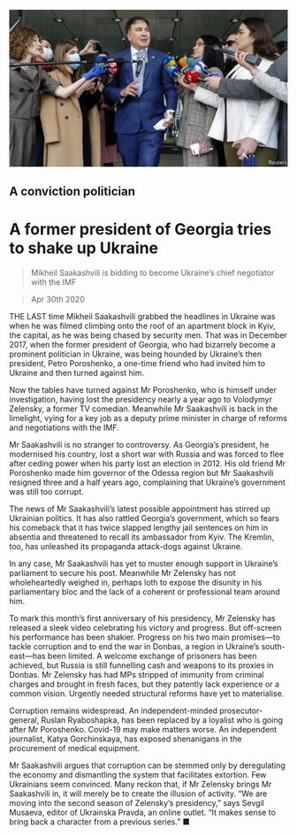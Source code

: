![](./images/20200502_EUP502.jpg)

## A conviction politician

# A former president of Georgia tries to shake up Ukraine

> Mikheil Saakashvili is bidding to become Ukraine’s chief negotiator with the IMF

> Apr 30th 2020

THE LAST time Mikheil Saakashvili grabbed the headlines in Ukraine was when he was filmed climbing onto the roof of an apartment block in Kyiv, the capital, as he was being chased by security men. That was in December 2017, when the former president of Georgia, who had bizarrely become a prominent politician in Ukraine, was being hounded by Ukraine’s then president, Petro Poroshenko, a one-time friend who had invited him to Ukraine and then turned against him.

Now the tables have turned against Mr Poroshenko, who is himself under investigation, having lost the presidency nearly a year ago to Volodymyr Zelensky, a former TV comedian. Meanwhile Mr Saakashvili is back in the limelight, vying for a key job as a deputy prime minister in charge of reforms and negotiations with the IMF.

Mr Saakashvili is no stranger to controversy. As Georgia’s president, he modernised his country, lost a short war with Russia and was forced to flee after ceding power when his party lost an election in 2012. His old friend Mr Poroshenko made him governor of the Odessa region but Mr Saakashvili resigned three and a half years ago, complaining that Ukraine’s government was still too corrupt.

The news of Mr Saakashvili’s latest possible appointment has stirred up Ukrainian politics. It has also rattled Georgia’s government, which so fears his comeback that it has twice slapped lengthy jail sentences on him in absentia and threatened to recall its ambassador from Kyiv. The Kremlin, too, has unleashed its propaganda attack-dogs against Ukraine.

In any case, Mr Saakashvili has yet to muster enough support in Ukraine’s parliament to secure his post. Meanwhile Mr Zelensky has not wholeheartedly weighed in, perhaps loth to expose the disunity in his parliamentary bloc and the lack of a coherent or professional team around him.

To mark this month’s first anniversary of his presidency, Mr Zelensky has released a sleek video celebrating his victory and progress. But off-screen his performance has been shakier. Progress on his two main promises—to tackle corruption and to end the war in Donbas, a region in Ukraine’s south-east—has been limited. A welcome exchange of prisoners has been achieved, but Russia is still funnelling cash and weapons to its proxies in Donbas. Mr Zelensky has had MPs stripped of immunity from criminal charges and brought in fresh faces, but they patently lack experience or a common vision. Urgently needed structural reforms have yet to materialise.

Corruption remains widespread. An independent-minded prosecutor-general, Ruslan Ryaboshapka, has been replaced by a loyalist who is going after Mr Poroshenko. Covid-19 may make matters worse. An independent journalist, Katya Gorchinskaya, has exposed shenanigans in the procurement of medical equipment.

Mr Saakashvili argues that corruption can be stemmed only by deregulating the economy and dismantling the system that facilitates extortion. Few Ukrainians seem convinced. Many reckon that, if Mr Zelensky brings Mr Saakashvili in, it will merely be to create the illusion of activity. “We are moving into the second season of Zelensky’s presidency,” says Sevgil Musaeva, editor of Ukrainska Pravda, an online outlet. “It makes sense to bring back a character from a previous series.” ■